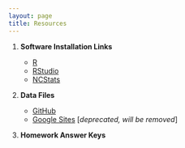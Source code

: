 ```yaml
---
layout: page
title: Resources
---
```


1. **Software Installation Links**
    * [R](https://cran.rstudio.com/)
    * [RStudio](https://www.rstudio.com/products/rstudio/download/)
    * [NCStats](https://rforge.net/NCStats/Installation.html)

1. **Data Files**
    * [GitHub](https://github.com/droglenc/NCData)
    * [Google Sites](https://sites.google.com/site/ncstats/data) [*deprecated, will be removed*]

1. **Homework Answer Keys**
